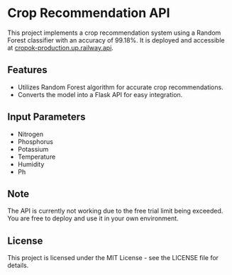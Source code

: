 # Crop Recommendation API

This project implements a crop recommendation system using a Random Forest classifier with an accuracy of 99.18%. It is deployed and accessible at [cropok-production.up.railway.api](https://cropok-production.up.railway.app).


## Features

- Utilizes Random Forest algorithm for accurate crop recommendations.
- Converts the model into a Flask API for easy integration.

## Input Parameters
- Nitrogen
- Phosphorus
- Potassium
- Temperature
- Humidity
- Ph

## Note

The API is currently not working due to the free trial limit being exceeded. You are free to deploy and use it in your own environment.

## License

This project is licensed under the MIT License - see the LICENSE file for details.
